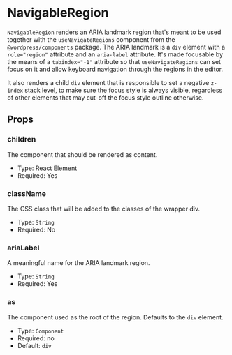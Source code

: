 # NavigableRegion

`NavigableRegion` renders an ARIA landmark region that's meant to be used together with the `useNavigateRegions` component from the `@wordpress/components` package. The ARIA landmark is a `div` element with a `role="region"` attribute and an `aria-label` attribute. It's made focusable by the means of a `tabindex="-1"` attribute so that `useNavigateRegions` can set focus on it and allow keyboard navigation through the regions in the editor.

It also renders a child `div` element that is responsible to set a negative `z-index` stack level, to make sure the focus style is always visible, regardless of other elements that may cut-off the focus style outline otherwise.

## Props

### children

The component that should be rendered as content.

-   Type: React Element
-   Required: Yes

### className

The CSS class that will be added to the classes of the wrapper div.

-   Type: `String`
-   Required: No

### ariaLabel

A meaningful name for the ARIA landmark region.

-   Type: `String`
-   Required: Yes

### as

The component used as the root of the region. Defaults to the `div` element.

-   Type: `Component`
-   Required: no
-   Default: `div`
